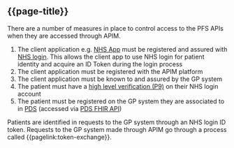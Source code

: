 ## {{page-title}}

There are a number of measures in place to control access to the PFS APIs when they are accessed through APIM.

1. The client application e.g. [NHS App](https://www.nhs.uk/nhs-app/) must be registered and assured with [NHS login](https://nhsconnect.github.io/nhslogin/). This allows the client app to use NHS login for patient identity and acquire an ID Token during the login process
1. The client application must be registered with the APIM platform
1. The client application must be known to and assured by the GP system
1. The patient must have a [high level verification (P9)](https://nhsconnect.github.io/nhslogin/user-journeys/#p9) on their NHS login account
1. The patient must be registered on the GP system they are associated to in [PDS](https://digital.nhs.uk/services/demographics) (accessed via [PDS FHIR API](https://digital.nhs.uk/developer/api-catalogue/personal-demographics-service-fhir))

Patients are identified in requests to the GP system through an NHS login ID token. Requests to the GP system made through APIM go through a process called {{pagelink:token-exchange}}.